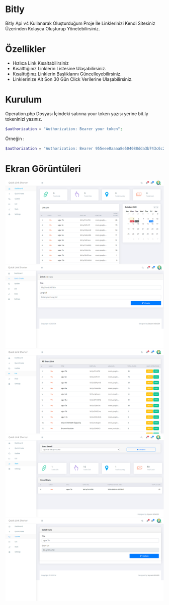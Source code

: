 # Bitly
Bitly Api v4 Kullanarak Oluşturduğum Proje İle Linklerinizi Kendi Sitesiniz Üzerinden Kolayca Oluşturup Yönetebilirsiniz.

# Özellikler
- Hızlıca Link Kısaltabilirsiniz
- Kısalttığınız Linklerin Listesine Ulaşabilirsiniz.
- Kısalttığınız Linklerin Başlıklarını Güncelleyebilirsiniz.
- Linklerinize Ait Son 30 Gün Click Verilerine Ulaşabilirsiniz.

# Kurulum
Operation.php Dosyası İçindeki satırına your token yazısı yerine bit.ly tokeninizi yazınız.
```php
$authorization = "Authorization: Bearer your token";
```
Örneğin : 
```php
$authorization = "Authorization: Bearer 955eee0aaaa8e504088dda3b743c6c2355c62442";
```
# Ekran Görüntüleri
![](screen/dashboard.png?raw=true "")
<br>
![](screen/create.png?raw=true "")
![](screen/list.png?raw=true "")
![](screen/stats.png?raw=true "")
![](screen/update.png?raw=true "")
